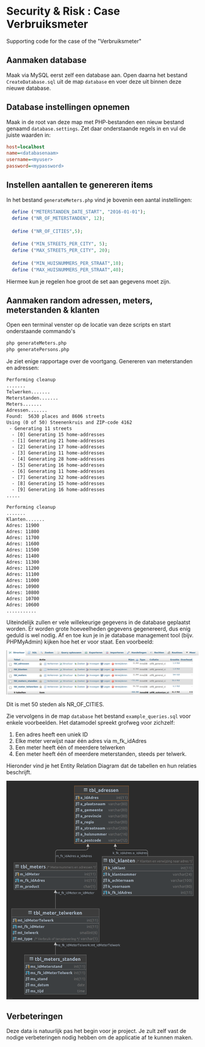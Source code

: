 # Security & Risk : Case Verbruiksmeter
Supporting code for the case of the "Verbruiksmeter"

## Aanmaken database
Maak via MySQL eerst zelf een database aan. Open daarna het bestand `CreateDatabase.sql` uit
de map `database` en voer deze uit binnen deze nieuwe database.

## Database instellingen opnemen
Maak in de root van deze map met PHP-bestanden een nieuw bestand genaamd `database.settings`. 
Zet daar onderstaande regels in en vul de juiste waarden in:
```ini
host=localhost
name=<databasenaam>
username=<myuser>
password=<mypassword>
```

## Instellen aantallen te genereren items
In het bestand `generateMeters.php` vind je bovenin een aantal instellingen:
```php
  define ("METERSTANDEN_DATE_START", "2016-01-01");
  define ("NR_OF_METERSTANDEN", 12);

  define ("NR_OF_CITIES",5);

  define ("MIN_STREETS_PER_CITY", 5);
  define ("MAX_STREETS_PER_CITY", 20);

  define ("MIN_HUISNUMMERS_PER_STRAAT",10);
  define ("MAX_HUISNUMMERS_PER_STRAAT",40);
```
Hiermee kun je regelen hoe groot de set aan gegevens moet zijn.  

## Aanmaken random adressen, meters, meterstanden & klanten
Open een terminal venster op de locatie van deze scripts en start onderstaande commando's

```bash
php generateMeters.php
php generatePersons.php
```

Je ziet enige rapportage over de voortgang. Genereren van meterstanden en adressen:
```text  
Performing cleanup
.......
Telwerken.......
Meterstanden.......
Meters.......
Adressen.......
Found:  5630 places and 8606 streets
Using (0 of 50) Steenenkruis and ZIP-code 4162
 - Generating 11 streets
  - [0] Generating 15 home-addresses
  - [1] Generating 21 home-addresses
  - [2] Generating 17 home-addresses
  - [3] Generating 11 home-addresses
  - [4] Generating 28 home-addresses
  - [5] Generating 16 home-addresses
  - [6] Generating 11 home-addresses
  - [7] Generating 32 home-addresses
  - [8] Generating 15 home-addresses
  - [9] Generating 16 home-addresses
.....
```

```text  
Performing cleanup
.......
Klanten.......
Adres: 11900 
Adres: 11800 
Adres: 11700 
Adres: 11600 
Adres: 11500 
Adres: 11400 
Adres: 11300 
Adres: 11200 
Adres: 11100 
Adres: 11000 
Adres: 10900 
Adres: 10800 
Adres: 10700 
Adres: 10600 
...........
```

Uiteindelijk zullen er vele willekeurige gegevens in de database geplaatst worden. 
Er worden grote hoeveelheden gegevens gegenereerd, dus enig geduld is wel nodig.
Af en toe kun je in je database management tool (bijv. PHPMyAdmin) kijken hoe het er voor staat. Een voorbeeld:

![image](./images/database_report.png)

Dit is met 50 steden als NR_OF_CITIES.

Zie vervolgens in de map `database` het bestand  `example_queries.sql` voor enkele voorbeelden. 
Het datamodel spreekt grofweg voor zichzelf:

1. Een adres heeft een uniek ID
1. Elke meter verwijst naar één adres via m_fk_idAdres
1. Een meter heeft één of meerdere telwerken 
1. Een meter heeft één of meerdere meterstanden, steeds per telwerk.

Hieronder vind je het Entity Relation Diagram dat de tabellen en hun relaties beschrijft.

![ERD](images/Entity%20Relationship%20Diagram.png)

## Verbeteringen
Deze data is natuurlijk pas het begin voor je project. Je zult zelf vast de nodige verbeteringen nodig hebben
om de applicatie af te kunnen maken. 

